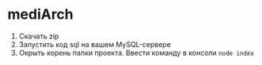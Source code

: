 # mediArch
1. Скачать zip
2. Запустить код sql на вашем MySQL-сервере
3. Окрыть корень папки проекта. Ввести команду в консоли `node index`

